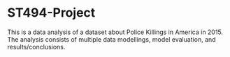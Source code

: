 # ST494-Project
This is a data analysis of a dataset about Police Killings in America in 2015.
The analysis consists of multiple data modellings, model evaluation, and results/conclusions.
